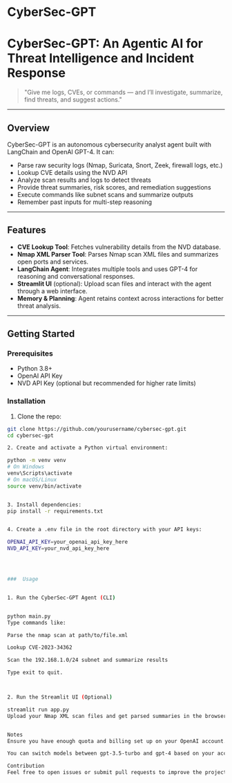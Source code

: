 # CyberSec-GPT
# CyberSec-GPT: An Agentic AI for Threat Intelligence and Incident Response

> "Give me logs, CVEs, or commands — and I’ll investigate, summarize, find threats, and suggest actions."

---

## Overview

CyberSec-GPT is an autonomous cybersecurity analyst agent built with LangChain and OpenAI GPT-4. It can:

- Parse raw security logs (Nmap, Suricata, Snort, Zeek, firewall logs, etc.)
- Lookup CVE details using the NVD API
- Analyze scan results and logs to detect threats
- Provide threat summaries, risk scores, and remediation suggestions
- Execute commands like subnet scans and summarize outputs
- Remember past inputs for multi-step reasoning

---

## Features

- **CVE Lookup Tool**: Fetches vulnerability details from the NVD database.
- **Nmap XML Parser Tool**: Parses Nmap scan XML files and summarizes open ports and services.
- **LangChain Agent**: Integrates multiple tools and uses GPT-4 for reasoning and conversational responses.
- **Streamlit UI** (optional): Upload scan files and interact with the agent through a web interface.
- **Memory & Planning**: Agent retains context across interactions for better threat analysis.

---

## Getting Started

### Prerequisites

- Python 3.8+
- OpenAI API Key
- NVD API Key (optional but recommended for higher rate limits)

### Installation

1. Clone the repo:

```bash
git clone https://github.com/yourusername/cybersec-gpt.git
cd cybersec-gpt

2. Create and activate a Python virtual environment:

python -m venv venv
# On Windows
venv\Scripts\activate
# On macOS/Linux
source venv/bin/activate


3. Install dependencies:
pip install -r requirements.txt


4. Create a .env file in the root directory with your API keys:

OPENAI_API_KEY=your_openai_api_key_here
NVD_API_KEY=your_nvd_api_key_here




###  Usage


1. Run the CyberSec-GPT Agent (CLI)


python main.py
Type commands like:

Parse the nmap scan at path/to/file.xml

Lookup CVE-2023-34362

Scan the 192.168.1.0/24 subnet and summarize results

Type exit to quit.



2. Run the Streamlit UI (Optional)

streamlit run app.py
Upload your Nmap XML scan files and get parsed summaries in the browser.


Notes
Ensure you have enough quota and billing set up on your OpenAI account.

You can switch models between gpt-3.5-turbo and gpt-4 based on your access.

Contribution
Feel free to open issues or submit pull requests to improve the project.

